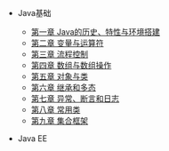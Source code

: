 - Java基础
  
    - [第一章 Java的历史、特性与环境搭建](javase/chapter_01)
    - [第二章 变量与运算符](javase/chapter_02)
    - [第三章 流程控制](javase/chapter_03)
    - [第四章 数组与数组操作](javase/chapter_04)
    - [第五章 对象与类](javase/chapter_05)
    - [第六章 继承和多态](javase/chapter_06)
    - [第七章 异常、断言和日志](javase/chapter_07)
    - [第八章 常用类](javase/chapter_08)
    - [第九章 集合框架](javase/chapter_09)
  
- Java EE

    